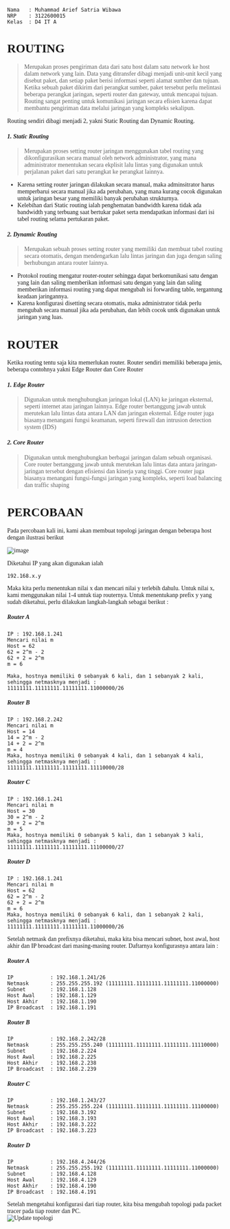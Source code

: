 ```Copy Code
Nama   : Muhammad Arief Satria Wibawa
NRP    : 3122600015
Kelas  : D4 IT A
```

**<h1 style="font-family:bahnschrift;">ROUTING</h1>**
><div class ="isi" style="font-family:bahnschrift;"> Merupakan proses pengiriman data dari satu host dalam satu network ke host dalam network yang lain. Data yang ditransfer dibagi menjadi unit-unit kecil yang disebut paket, dan setiap paket berisi informasi seperti alamat sumber dan tujuan. Ketika sebuah paket dikirim dari perangkat sumber, paket tersebut perlu melintasi beberapa perangkat jaringan, seperti router dan gateway, untuk mencapai tujuan. Routing sangat penting untuk komunikasi jaringan secara efisien karena dapat membantu pengiriman data melalui jaringan yang kompleks sekalipun.

<div class ="isi" style="font-family:bahnschrift;"> Routing sendiri dibagi menjadi 2, yakni Static Routing dan Dynamic Routing.

***<h4 style="font-family:bahnschrift;">1. Static Routing</h4>*** 
> <div class ="isi" style="font-family:bahnschrift;"> Merupakan proses setting router jaringan menggunakan tabel routing yang dikonfigurasikan secara manual oleh network administrator, yang mana administrator menentukan secara ekplisit lalu lintas yang digunakan untuk perjalanan paket dari satu perangkat ke perangkat lainnya.

- <div class ="isi" style="font-family:bahnschrift;">Karena setting router jaringan dilakukan secara manual, maka adminsitrator harus memperbarui secara manual jika ada perubahan, yang mana kurang cocok digunakan untuk jaringan besar yang memiliki banyak perubahan strukturnya.
- <div class ="isi" style="font-family:bahnschrift;">Kelebihan dari Static routing ialah penghematan bandwidth karena tidak ada bandwidth yang terbuang saat bertukar paket serta mendapatkan informasi dari isi tabel routing selama pertukaran paket.


***<h4 style="font-family:bahnschrift;">2. Dynamic Routing</h4>*** 

> <div class ="isi" style="font-family:bahnschrift;"> Merupakan sebuah proses setting router yang memiliki dan membuat tabel routing secara otomatis, dengan mendengarkan lalu lintas jaringan dan juga dengan saling berhubungan antara router lainnya. 
- <div class ="isi" style="font-family:bahnschrift;">Protokol routing mengatur router-router sehingga dapat berkomunikasi satu dengan yang lain dan saling memberikan informasi satu dengan yang lain dan saling memberikan informasi routing yang dapat mengubah isi forwarding table, tergantung keadaan jaringannya.
- <div class ="isi" style="font-family:bahnschrift;"> Karena konfigurasi disetting secara otomatis, maka administrator tidak perlu mengubah secara manual jika ada perubahan, dan lebih cocok untk digunakan untuk jaringan yang luas.

**<h1 style="font-family:bahnschrift;">ROUTER</h1>**
<div class ="isi" style="font-family:bahnschrift;">Ketika routing tentu saja kita memerlukan router. Router sendiri memiliki beberapa jenis, beberapa contohnya yakni Edge Router dan Core Router

***<h4 style="font-family:bahnschrift;">1. Edge Router</h4>*** 
> <div class ="isi" style="font-family:bahnschrift;">Digunakan untuk menghubungkan jaringan lokal (LAN) ke jaringan eksternal, seperti internet atau jaringan lainnya. Edge router bertanggung jawab untuk merutekan lalu lintas data antara LAN dan jaringan eksternal. Edge router juga biasanya menangani fungsi keamanan, seperti firewall dan intrusion detection system (IDS)

***<h4 style="font-family:bahnschrift;">2. Core Router</h4>*** 
> <div class ="isi" style="font-family:bahnschrift;">Digunakan untuk menghubungkan berbagai jaringan dalam sebuah organisasi. Core router bertanggung jawab untuk merutekan lalu lintas data antara jaringan-jaringan tersebut dengan efisiensi dan kinerja yang tinggi. Core router juga biasanya menangani fungsi-fungsi jaringan yang kompleks, seperti load balancing dan traffic shaping

**<h1 style="font-family:bahnschrift;">PERCOBAAN</h1>**

<div class ="isi" style="font-family:bahnschrift;"> Pada percobaan kali ini, kami akan membuat topologi jaringan dengan beberapa host dengan ilustrasi berikut <br>

<img src="" alt="image"><br>

<div class ="isi" style="font-family:bahnschrift;"> Diketahui IP yang akan digunakan ialah 

```192.168.x.y```

<div class ="isi" style="font-family:bahnschrift;"> Maka kita perlu menentukan nilai x dan mencari nilai y terlebih dahulu. Untuk nilai x, kami menggunakan nilai 1-4 untuk tiap routernya. Untuk menentukanp prefix y yang sudah diketahui, perlu dilakukan langkah-langkah sebagai berikut :

***<h5 style="font-family:bahnschrift;">Router A</h5>*** 
```copy code
IP : 192.168.1.241
Mencari nilai m
Host = 62
62 = 2^m - 2
62 + 2 = 2^m
m = 6

Maka, hostnya memiliki 0 sebanyak 6 kali, dan 1 sebanyak 2 kali, sehingga netmasknya menjadi :
11111111.11111111.11111111.11000000/26
```

***<h5 style="font-family:bahnschrift;">Router B</h5>*** 
```copy code
IP : 192.168.2.242
Mencari nilai m
Host = 14
14 = 2^m - 2
14 + 2 = 2^m
m = 4
Maka, hostnya memiliki 0 sebanyak 4 kali, dan 1 sebanyak 4 kali, sehingga netmasknya menjadi :
11111111.11111111.11111111.11110000/28
```
***<h5 style="font-family:bahnschrift;">Router C</h5>*** 
```copy code
IP : 192.168.1.241
Mencari nilai m
Host = 30
30 = 2^m - 2
30 + 2 = 2^m
m = 5
Maka, hostnya memiliki 0 sebanyak 5 kali, dan 1 sebanyak 3 kali, sehingga netmasknya menjadi :
11111111.11111111.11111111.11100000/27
```
***<h5 style="font-family:bahnschrift;">Router D</h5>*** 
```copy code
IP : 192.168.1.241
Mencari nilai m
Host = 62
62 = 2^m - 2
62 + 2 = 2^m
m = 6
Maka, hostnya memiliki 0 sebanyak 6 kali, dan 1 sebanyak 2 kali, sehingga netmasknya menjadi :
11111111.11111111.11111111.11000000/26
```

<div class ="isi" style="font-family:bahnschrift;"> Setelah netmask dan prefixnya diketahui, maka kita bisa mencari subnet, host awal, host akhir dan IP broadcast dari masing-masing router. Daftarnya konfigurasnya antara lain : 

***<h5 style="font-family:bahnschrift;">Router A</h5>*** 
```copy code
IP            : 192.168.1.241/26
Netmask       : 255.255.255.192 (11111111.11111111.11111111.11000000)
Subnet        : 192.168.1.128
Host Awal     : 192.168.1.129
Host Akhir    : 192.168.1.190
IP Broadcast  : 192.168.1.191
```

***<h5 style="font-family:bahnschrift;">Router B</h5>*** 
```copy code
IP            : 192.168.2.242/28
Netmask       : 255.255.255.240 (11111111.11111111.11111111.11110000)
Subnet        : 192.168.2.224
Host Awal     : 192.168.2.225
Host Akhir    : 192.168.2.238
IP Broadcast  : 192.168.2.239
```

***<h5 style="font-family:bahnschrift;">Router C</h5>*** 
```copy code
IP            : 192.168.1.243/27
Netmask       : 255.255.255.224 (11111111.11111111.11111111.11100000)
Subnet        : 192.168.3.192
Host Awal     : 192.168.3.193
Host Akhir    : 192.168.3.222
IP Broadcast  : 192.168.3.223
```

***<h5 style="font-family:bahnschrift;">Router D</h5>*** 
```copy code
IP            : 192.168.4.244/26
Netmask       : 255.255.255.192 (11111111.11111111.11111111.11000000)
Subnet        : 192.168.4.128
Host Awal     : 192.168.4.129
Host Akhir    : 192.168.4.190
IP Broadcast  : 192.168.4.191
```

<div class ="isi" style="font-family:bahnschrift;">Setelah mengetahui konfigurasi dari tiap router, kita bisa mengubah topologi pada packet tracer pada tiap router dan PC.<br>
<img src="" alt="Update topologi"><br>